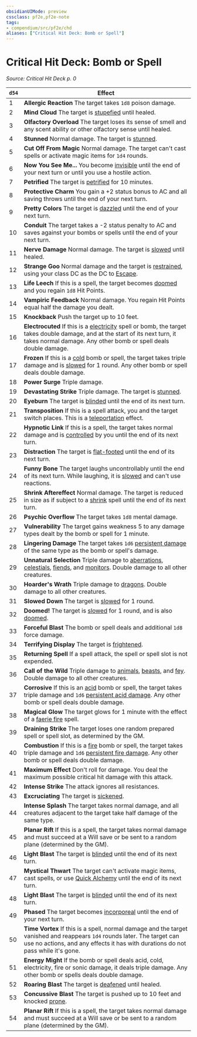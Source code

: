 ```yaml
---
obsidianUIMode: preview
cssclass: pf2e,pf2e-note
tags:
- compendium/src/pf2e/chd
aliases: ["Critical Hit Deck: Bomb or Spell"]
---
```

# Critical Hit Deck: Bomb or Spell  
*Source: Critical Hit Deck p. 0*  

| `d54` | Effect |
|-------|--------|
| 1 | **Allergic Reaction** The target takes `1d8` poison damage. |
| 2 | **Mind Cloud** The target is [stupefied](/rules/conditions.md#Stupefied) until healed. |
| 3 | **Olfactory Overload** The target loses its sense of smell and any scent ability or other olfactory sense until healed. |
| 4 | **Stunned** Normal damage. The target is [stunned](/rules/conditions.md#Stunned). |
| 5 | **Cut Off From Magic** Normal damage. The target can't cast spells or activate magic items for `1d4` rounds. |
| 6 | **Now You See Me...** You become [invisible](/rules/conditions.md#Invisible) until the end of your next turn or until you use a hostile action. |
| 7 | **Petrified** The target is [petrified](/rules/conditions.md#Petrified) for 10 minutes. |
| 8 | **Protective Charm** You gain a +2 status bonus to AC and all saving throws until the end of your next turn. |
| 9 | **Pretty Colors** The target is [dazzled](/rules/conditions.md#Dazzled) until the end of your next turn. |
| 10 | **Conduit** The target takes a -2 status penalty to AC and saves against your bombs or spells until the end of your next turn. |
| 11 | **Nerve Damage** Normal damage. The target is [slowed](/rules/conditions.md#Slowed) until healed. |
| 12 | **Strange Goo** Normal damage and the target is [restrained](/rules/conditions.md#Restrained), using your class DC as the DC to [Escape](/rules/actions/escape.md). |
| 13 | **Life Leech** If this is a spell, the target becomes [doomed](/rules/conditions.md#Doomed) and you regain `1d8` Hit Points. |
| 14 | **Vampiric Feedback** Normal damage. You regain Hit Points equal half the damage you dealt. |
| 15 | **Knockback** Push the target up to 10 feet. |
| 16 | **Electrocuted** If this is a [electricity](/rules/traits/electricity.md) spell or bomb, the target takes double damage, and at the start of its next turn, it takes normal damage. Any other bomb or spell deals double damage. |
| 17 | **Frozen** If this is a [cold](/rules/traits/cold.md) bomb or spell, the target takes triple damage and is [slowed](/rules/conditions.md#Slowed) for 1 round. Any other bomb or spell deals double damage. |
| 18 | **Power Surge** Triple damage. |
| 19 | **Devastating Strike** Triple damage. The target is [stunned](/rules/conditions.md#Stunned). |
| 20 | **Eyeburn** The target is [blinded](/rules/conditions.md#Blinded) until the end of its next turn. |
| 21 | **Transposition** If this is a spell attack, you and the target switch places. This is a [teleportation](/rules/traits/teleportation.md) effect. |
| 22 | **Hypnotic Link** If this is a spell, the target takes normal damage and is [controlled](/rules/conditions.md#Controlled) by you until the end of its next turn. |
| 23 | **Distraction** The target is [flat-footed](/rules/conditions.md#Flat-footed) until the end of its next turn. |
| 24 | **Funny Bone** The target laughs uncontrollably until the end of its next turn. While laughing, it is [slowed](/rules/conditions.md#Slowed) and can't use reactions. |
| 25 | **Shrink Aftereffect** Normal damage. The target is reduced in size as if subject to a [shrink](/compendium/spells/shrink.md) spell until the end of its next turn. |
| 26 | **Psychic Overflow** The target takes `1d8` mental damage. |
| 27 | **Vulnerability** The target gains weakness 5 to any damage types dealt by the bomb or spell for 1 minute. |
| 28 | **Lingering Damage** The target takes `1d6` [persistent damage](/rules/conditions.md#Persistent%20Damage) of the same type as the bomb or spell's damage. |
| 29 | **Unnatural Selection** Triple damage to [aberrations](/rules/traits/aberration.md), [celestials](/rules/traits/celestial.md), [fiends](/rules/traits/fiend.md), and [monitors](/rules/traits/monitor.md). Double damage to all other creatures. |
| 30 | **Hoarder's Wrath** Triple damage to [dragons](/rules/traits/dragon.md). Double damage to all other creatures. |
| 31 | **Slowed Down** The target is [slowed](/rules/conditions.md#Slowed) for 1 round. |
| 32 | **Doomed!** The target is [slowed](/rules/conditions.md#Slowed) for 1 round, and is also [doomed](/rules/conditions.md#Doomed). |
| 33 | **Forceful Blast** The bomb or spell deals and additional `1d8` force damage. |
| 34 | **Terrifying Display** The target is [frightened](/rules/conditions.md#Frightened). |
| 35 | **Returning Spell** If a spell attack, the spell or spell slot is not expended. |
| 36 | **Call of the Wild** Triple damage to [animals](/rules/traits/animal.md), [beasts](/rules/traits/beast.md), and [fey](/rules/traits/fey.md). Double damage to all other creatures. |
| 37 | **Corrosive** If this is an [acid](/rules/traits/acid.md) bomb or spell, the target takes triple damage and `1d6` [persistent acid damage](/rules/conditions.md#Persistent%20Damage). Any other bomb or spell deals double damage. |
| 38 | **Magical Glow** The target glows for 1 minute with the effect of a [faerie fire](/compendium/spells/faerie-fire.md) spell. |
| 39 | **Draining Strike** The target loses one random prepared spell or spell slot, as determined by the GM. |
| 40 | **Combustion** If this is a [fire](/rules/traits/fire.md) bomb or spell, the target takes triple damage and `1d6` [persistent fire damage](/rules/conditions.md#Persistent%20Damage). Any other bomb or spell deals double damage. |
| 41 | **Maximum Effect** Don't roll for damage. You deal the maximum possible critical hit damage with this attack. |
| 42 | **Intense Strike** The attack ignores all resistances. |
| 43 | **Excruciating** The target is [sickened](/rules/conditions.md#Sickened). |
| 44 | **Intense Splash** The target takes normal damage, and all creatures adjacent to the target take half damage of the same type. |
| 45 | **Planar Rift** If this is a spell, the target takes normal damage and must succeed at a Will save or be sent to a random plane (determined by the GM). |
| 46 | **Light Blast** The target is [blinded](/rules/conditions.md#Blinded) until the end of its next turn. |
| 47 | **Mystical Thwart** The target can't activate magic items, cast spells, or use [Quick Alchemy](/rules/actions/quick-alchemy.md) until the end of its next turn. |
| 48 | **Light Blast** The target is [blinded](/rules/conditions.md#Blinded) until the end of its next turn. |
| 49 | **Phased** The target becomes [incorporeal](/rules/traits/incorporeal-b1.md) until the end of your next turn. |
| 50 | **Time Vortex** If this is a spell, normal damage and the target vanished and reappears `1d4` rounds later. The target can use no actions, and any effects it has with durations do not pass while it's gone. |
| 51 | **Energy Might** If the bomb or spell deals acid, cold, electricity, fire or sonic damage, it deals triple damage. Any other bomb or spells deals double damage. |
| 52 | **Roaring Blast** The target is [deafened](/rules/conditions.md#Deafened) until healed. |
| 53 | **Concussive Blast** The target is pushed up to 10 feet and knocked [prone](/rules/conditions.md#Prone). |
| 54 | **Planar Rift** If this is a spell, the target takes normal damage and must succeed at a Will save or be sent to a random plane (determined by the GM). |